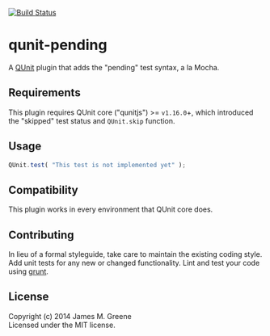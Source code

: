 [![Build Status](https://travis-ci.org/JamesMGreene/qunit-pending.png)](https://travis-ci.org/JamesMGreene/qunit-pending)

# qunit-pending

A [QUnit](http://qunitjs.com/) plugin that adds the "pending" test syntax, a la Mocha.


## Requirements

This plugin requires QUnit core ("qunitjs") >= `v1.16.0`+, which introduced the "skipped" test status and `QUnit.skip` function.


## Usage

```js
QUnit.test( "This test is not implemented yet" );
```


## Compatibility

This plugin works in every environment that QUnit core does.


## Contributing

In lieu of a formal styleguide, take care to maintain the existing coding style. Add unit tests for any new or changed functionality. Lint and test your code using [grunt](http://gruntjs.com/).


## License

Copyright (c) 2014 James M. Greene  
Licensed under the MIT license.
